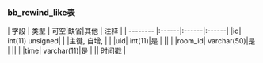 ### bb_rewind_like表
  
| 字段        | 类型 | 可空|缺省|其他  | 注释 |
| -------- |:------|:------|:------|
|id| int(11) unsigned| |   |主键, 自增, |  |
|uid| int(11)|是 |   ||  |
|room_id| varchar(50)|是 |   ||  |
|time| varchar(11)|是 |   || 时间戳 |
